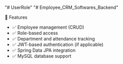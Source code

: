 "# UserRole" 
"# Employee_CRM_Softwares_Backend"

🚀 Features
- ✅ Employee management (CRUD)
- ✅ Role-based access
- ✅ Department and attendance tracking
- ✅ JWT-based authentication (if applicable)
- ✅ Spring Data JPA integration
- ✅ MySQL database support
